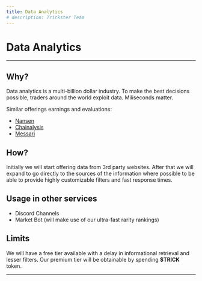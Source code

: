```yaml
---
title: Data Analytics
# description: Trickster Team
---
```


# Data Analytics

---

## Why?

Data analytics is a multi-billion dollar industry. To make the best decisions possible, traders around the world exploit data. Miliseconds matter.

Similar offerings earnings and evaluations:

- [Nansen](https://getlatka.com/companies/nansen)
- [Chainalysis](https://techcrunch.com/2021/03/26/chainalysis-raises-100m-doubles-valuation-to-over-2b/?guccounter=1&guce_referrer=aHR0cHM6Ly93d3cuZ29vZ2xlLmNvbS8&guce_referrer_sig=AQAAAEXx54wQv9xT-ER9Fq1jRooAKcXQLwoAwB5cPFXP-XF7ZrCvvQ33DV1Zxtf1Cibb5x_rcU3tWByLUeLdeX5Nreut3Wu2CcTTP_rKYdXAub1pKBcfi2CgvB2ynaiuQqPXUNiFBkC4oNVlUY3O1gyu0CbadAAem3MLbcKktqe0iO58)
- [Messari](https://finance.yahoo.com/news/crypto-intelligence-platform-messari-plans-131102589.html?guccounter=1&guce_referrer=aHR0cHM6Ly93d3cuZ29vZ2xlLmNvbS8&guce_referrer_sig=AQAAAGpz10MC7R8YxOTLQKbHRgh1DJw0pcRf6J6FVBiuU5-woko8Ab5Rm-O7Sb-wI7FnhCzQFtPjn8MGGB866L2mXaoBnBreeKnuSJp2gqp8bY7EIrrFwnU2noEKkLYXVfN4ov566FuWO36cYdNTUoI7yI6t19n_0NA0E6gzXbCaO6-j#:~:text=New%20York%20City%2Dbased%20crypto,billionaire%20Steve%20Cohen's%20Point72%20Ventures.)

## How?

Initially we will start offering data from 3rd party websites. After that we will expand to go directly to the sources of the information where possible to be able to provide highly customizable filters and fast response times.

## Usage in other services

- Discord Channels
- Market Bot (will make use of our ultra-fast rarity rankings)

## Limits

We will have a free tier available with a delay in informational retrieval and lesser filters. Our premium tier will be obtainable by spending **$TRICK** token.


---